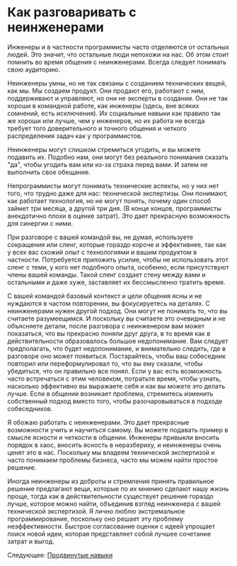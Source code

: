 # Как разговаривать с неинженерами
[//]: # (Version:1.0.0)
Инженеры и в частности программисты часто отделяются от остальных людей. Это значит, что остальные люди непохожи на нас. Об этом стоит помнить во время общения с неинженерами. Всегда следует понимать свою аудиторию.

Неинженеры умны, но не так связаны с созданием технических вещей, как мы. Мы создаем продукт. Они продают его, работают с ним, поддерживают и управляют, но они не эксперты в создании. Они не так хороши в командной работе, как инженеры (здесь, вне всяких сомнений, есть исключения). Их социальные навыки как правило так же хороши или лучше, чем у инженеров, но их работа не всегда требует того доверительного и точного общения и четкого распределения задач как у программистов.

Неинженеры могут слишком стремиться угодить, и вы можете подавить их. Подобно нам, они могут без реального понимания сказать "да", чтобы угодить вам или из-за страха перед вами. И затем не выполнить свое обещание.

Непрограммисты могут понимать технические аспекты, но у них нет того, что трудно даже для нас: технической экспертизы. Они понимают, как работает технология, но не могут понять, почему один способ займет три месяца, а другой три дня. (В конце концов, программисты анекдотично плохи в оценке затрат). Это дает прекрасную возможность для синергии с ними.

При разговоре с вашей командой вы, не думая, используете сокращения или сленг, которые гораздо короче и эффективнее, так как у всех вас схожий опыт с технологиями и вашим продуктом в частности. Потребуется приложить усилие, чтобы не использовать этот сленг с теми, у кого нет подобного опыта, особенно, если присутствуют члены вашей команды. Такой сленг создает стену между вами и остальными и даже хуже, заставляет их бессмысленно тратить время.

С вашей командой базовый контекст и цели общения ясны и не нуждаются в частом повторении, вы фокусируетесь на деталях. С неинженерами нужен другой подход. Они могут не понимать то, что вы считаете разумеещимся. И поскольку вы считаете это очевидным и не объясняете детали, после разговора с неинженером вам может показаться, что вы прекрасно поняли друг друга, в то время как в действительности образовалось большое недопонимание. Вам следует предполагать, что будет недопонимание, и внимательно следить, где в разговоре оно может появиться. Постарайтесь, чтобы ваш собеседник повторил или переформулировал то, что вы ему сказали, чтобы убедиться, что он правильно все понял. Если у вас есть возможность часто встречаться с этим человеком, потратьте время, чтобы узнать, насколько эффективно вы выражаете себя и как вы можете это делать лучше. Если в общении возникает проблема, стремитесь изменить собственный подход вместо того, чтобы разочаровываться в подходе собеседников.

Я обожаю работать с неинженерами. Это дает прекрасные возможности учить и научиться самому. Вы можете подавать пример в смысле ясности и четкости в общении. Инженеры привыкли вносить порядок в хаос, вносить ясность в неразбериху, и неинженеры очень ценят это в нас. Поскольку мы владеем технической экспертизой и часто понимаем проблемы бизнеса, часто мы можем найти простое решение.

Иногда неинженеры из доброты и стремления принять правильное решение предлагают вещи, которые по их мнению сделают нашу жизнь проще, тогда как в действительности существует решение гораздо лучше, которое можно найти, объединив взгляд неинженера с вашей технической экспертизой. Я лично люблю экстремальное программирование, поскольку оно решает эту проблему неэффективности. Быстрое согласование оценки с идеей упрощает поиск новой идеи, которая представляет собой лучшее сочетание затрат и выгод.

Следующее: [Продвинутые навыки](../../3-Advanced)
